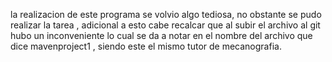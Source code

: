 la realizacion de este programa se volvio algo tediosa, no obstante se pudo realizar la tarea , adicional a esto cabe recalcar que al subir el archivo al git 
hubo un inconveniente lo cual se da a notar en el nombre del archivo que dice mavenproject1 , siendo este el mismo tutor de mecanografia.
